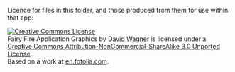 <!DOCTYPE html>
<html lang="en">
<head>
	<meta charset="utf-8" />
	<title>README - Copyright</title>
</head>
<body>
<p>
Licence for files in this folder, and those produced from them for use within that app:
</p>
<a rel="license" href="http://creativecommons.org/licenses/by-nc-sa/3.0/"><img alt="Creative Commons License" style="border-width:0" src="http://i.creativecommons.org/l/by-nc-sa/3.0/88x31.png" /></a><br /><span xmlns:dct="http://purl.org/dc/terms/" href="http://purl.org/dc/dcmitype/StillImage" property="dct:title" rel="dct:type">Fairy Fire Application Graphics</span> by <a xmlns:cc="http://creativecommons.org/ns#" href="https://github.com/mnem/fairyfire" property="cc:attributionName" rel="cc:attributionURL">David Wagner</a> is licensed under a <a rel="license" href="http://creativecommons.org/licenses/by-nc-sa/3.0/">Creative Commons Attribution-NonCommercial-ShareAlike 3.0 Unported License</a>.<br />Based on a work at <a xmlns:dct="http://purl.org/dc/terms/" href="http://en.fotolia.com/id/23131902" rel="dct:source">en.fotolia.com</a>.
</body>
</html>
